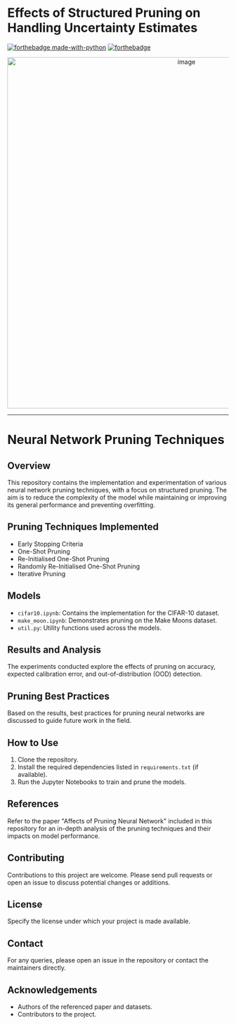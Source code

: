 # Effects of Structured Pruning on Handling Uncertainty Estimates
[![forthebadge made-with-python](http://ForTheBadge.com/images/badges/made-with-python.svg)](https://www.python.org/)
[![forthebadge](https://forthebadge.com/images/badges/built-with-love.svg)](https://forthebadge.com)

<div align = center>
<img width="800" alt="image" src="https://github.com/ksheersagaragrawal/LotteryTicketPruning/assets/76050795/9912143d-aec4-4a37-a4ac-f11ac20586c7">
</div>

--------------------------------------------------------------------------------

# Neural Network Pruning Techniques

## Overview
This repository contains the implementation and experimentation of various neural network pruning techniques, with a focus on structured pruning. The aim is to reduce the complexity of the model while maintaining or improving its general performance and preventing overfitting.

## Pruning Techniques Implemented
- Early Stopping Criteria
- One-Shot Pruning
- Re-Initialised One-Shot Pruning
- Randomly Re-Initialised One-Shot Pruning
- Iterative Pruning

## Models
- `cifar10.ipynb`: Contains the implementation for the CIFAR-10 dataset.
- `make_moon.ipynb`: Demonstrates pruning on the Make Moons dataset.
- `util.py`: Utility functions used across the models.

## Results and Analysis
The experiments conducted explore the effects of pruning on accuracy, expected calibration error, and out-of-distribution (OOD) detection.

## Pruning Best Practices
Based on the results, best practices for pruning neural networks are discussed to guide future work in the field.

## How to Use
1. Clone the repository.
2. Install the required dependencies listed in `requirements.txt` (if available).
3. Run the Jupyter Notebooks to train and prune the models.

## References
Refer to the paper "Affects of Pruning Neural Network" included in this repository for an in-depth analysis of the pruning techniques and their impacts on model performance.

## Contributing
Contributions to this project are welcome. Please send pull requests or open an issue to discuss potential changes or additions.

## License
Specify the license under which your project is made available.

## Contact
For any queries, please open an issue in the repository or contact the maintainers directly.

## Acknowledgements
- Authors of the referenced paper and datasets.
- Contributors to the project.

